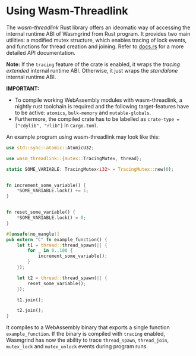 # Using Wasm-Threadlink
The _wasm-threadlink_ Rust library offers an ideomatic way of accessing the internal runtime ABI of Wasmgrind from Rust program. It provides two main utilities: a modified mutex structure, which enables tracing of lock events, and functions for thread creation and joining. Refer to [docs.rs](https://afkoffee.github.io/wasmgrind/wasmgrind-docs-rs/wasmgrind/) for a more detailed API documentation.

**Note:** If the `tracing` feature of the crate is enabled, it wraps the _tracing extended_ internal runtime ABI. Otherwise, it just wraps the _standalone_ internal runtime ABI.

**IMPORTANT:** 
- To compile working WebAssembly modules with wasm-threadlink, a nightly rust toolchain is required and the following target-features have to be active: `atomics`, `bulk-memory` and `mutable-globals`. 
- Furthermore, the compiled crate has to be labelled as `crate-type = ["cdylib", "rlib"]` in `Cargo.toml`.

An example program using wasm-threadlink may look like this:
```Rust
use std::sync::atomic::AtomicU32;

use wasm_threadlink::{mutex::TracingMutex, thread};

static SOME_VARIABLE: TracingMutex<i32> = TracingMutex::new(0);


fn increment_some_variable() {
    *SOME_VARIABLE.lock() += 1;
}


fn reset_some_variable() {
    *SOME_VARIABLE.lock() = 0;
}

#[unsafe(no_mangle)]
pub extern "C" fn example_function() {
    let t1 = thread::thread_spawn(|| {
        for _ in 0..100 {
            increment_some_variable();
        }
    });

    let t2 = thread::thread_spawn(|| {
        reset_some_variable();
    });

    t1.join();

    t2.join();
}
```

It compiles to a WebAssembly binary that exports a single function `example_function`. If the binary is compiled with `tracing` enabled, Wasmgrind has now the ability to trace `thread_spawn`, `thread_join`, `mutex_lock` and `mutex_unlock` events during program runs.